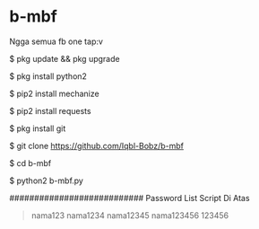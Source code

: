 # b-mbf
Ngga semua fb one tap:v

$ pkg update && pkg upgrade

$ pkg install python2

$ pip2 install mechanize

$ pip2 install requests

$ pkg install git

$ git clone https://github.com/Iqbl-Bobz/b-mbf

$ cd b-mbf

$ python2 b-mbf.py


###########################
Password List Script Di Atas
> nama123
> nama1234
> nama12345
> nama123456
> 123456

